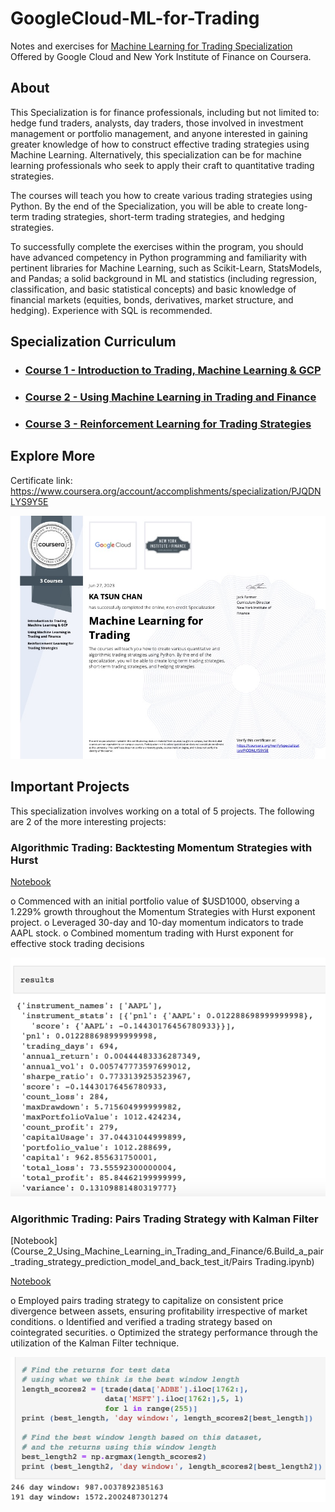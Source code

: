 # GoogleCloud-ML-for-Trading
Notes and exercises for [Machine Learning for Trading Specialization](https://www.coursera.org/specializations/machine-learning-trading) Offered by Google Cloud and New York Institute of Finance on Coursera.

## About
This Specialization is for finance professionals, including but not limited to: hedge fund traders, analysts, day traders, those involved in investment management or portfolio management, and anyone interested in gaining greater knowledge of how to construct effective trading strategies using Machine Learning. Alternatively, this specialization can be for machine learning professionals who seek to apply their craft to quantitative trading strategies. 

The courses will teach you how to create various trading strategies using Python. By the end of the Specialization, you will be able to create long-term trading strategies, short-term trading strategies, and hedging strategies.



To successfully complete the exercises within the program, you should have advanced competency in Python programming and familiarity with pertinent libraries for Machine Learning, such as Scikit-Learn, StatsModels, and Pandas; a solid background in ML and statistics (including regression, classification, and basic statistical concepts) and basic knowledge of financial markets (equities, bonds, derivatives, market structure, and hedging). Experience with SQL is recommended.



## Specialization Curriculum
+ ### [Course 1 - Introduction to Trading, Machine Learning & GCP](https://github.com/ktchan33GBC/gcp_machine_learning_for_trading/tree/main/Course_1_Introduction_to_Trading%2C_Machine_Learning_%26_GCP)
+ ### [Course 2 - Using Machine Learning in Trading and Finance](https://github.com/ktchan33GBC/gcp_machine_learning_for_trading/tree/main/Course_2_Using_Machine_Learning_in_Trading_and_Finance)
+ ### [Course 3 - Reinforcement Learning for Trading Strategies](https://github.com/ktchan33GBC/gcp_machine_learning_for_trading/tree/main/Course_3_Reinforcement_Learning_for_Trading_Strategies)

## Explore More
Certificate link: https://www.coursera.org/account/accomplishments/specialization/PJQDNLYS9Y5E

![Certificate](https://github.com/ktchan33GBC/gcp_machine_learning_for_trading/blob/main/img/Specialization_Certificate_Coursera_Machine%20Learning%20for%20Trading.jpg)

<!-- USAGE EXAMPLES -->

## Important Projects

This specialization involves working on a total of 5 projects. The following are 2 of the more interesting projects:

### Algorithmic Trading: Backtesting Momentum Strategies with Hurst 

[Notebook](notebooks/momentum_backtest_losing_money.ipynb) 

o	Commenced with an initial portfolio value of $USD1000, observing a 1.229% growth throughout the Momentum Strategies with Hurst exponent project.
o	Leveraged 30-day and 10-day momentum indicators to trade AAPL stock.
o	Combined momentum trading with Hurst exponent for effective stock trading decisions

![Result](https://github.com/ktchan33GBC/gcp_machine_learning_for_trading/blob/main/img/result_momentum_backtest.png)



### Algorithmic Trading: Pairs Trading Strategy with Kalman Filter
[Notebook](Course_2_Using_Machine_Learning_in_Trading_and_Finance/6.Build_a_pair_trading_strategy_prediction_model_and_back_test_it/Pairs Trading.ipynb)

[Notebook](Course_2_Using_Machine_Learning_in_Trading_and_Finance/7.Estimate_parameters_using_Kalman_Filters/kalman_filters_solution.ipynb)

o	Employed pairs trading strategy to capitalize on consistent price divergence between assets, ensuring profitability irrespective of market conditions.
o	Identified and verified a trading strategy based on cointegrated securities.
o	Optimized the strategy performance through the utilization of the Kalman Filter technique.


![Result](https://github.com/ktchan33GBC/gcp_machine_learning_for_trading/blob/main/img/result_pair_trade.png)
